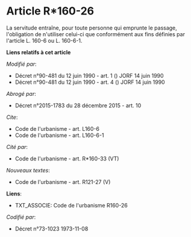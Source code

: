 # Article R*160-26

La servitude entraîne, pour toute personne qui emprunte le passage, l'obligation de n'utiliser celui-ci que conformément aux
fins définies par l'article L. 160-6 ou L. 160-6-1.

**Liens relatifs à cet article**

_Modifié par_:

  - Décret n°90-481 du 12 juin 1990 - art. 1 () JORF 14 juin 1990
  - Décret n°90-481 du 12 juin 1990 - art. 4 () JORF 14 juin 1990

_Abrogé par_:

  - Décret n°2015-1783 du 28 décembre 2015 - art. 10

_Cite_:

  - Code de l'urbanisme - art. L160-6
  - Code de l'urbanisme - art. L160-6-1

_Cité par_:

  - Code de l'urbanisme - art. R*160-33 (VT)

_Nouveaux textes_:

  - Code de l'urbanisme - art. R121-27 (V)

**Liens**:

  - TXT_ASSOCIE: Code de l'urbanisme R160-26

_Codifié par_:

  - Décret n°73-1023 1973-11-08

